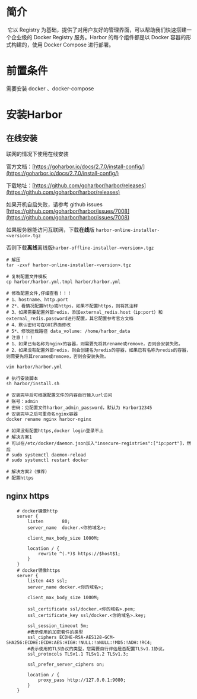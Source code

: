 # 简介

​		它以 Registry 为基础，提供了对用户友好的管理界面，可以帮助我们快速搭建一个企业级的 Docker Registry 服务。Harbor 的每个组件都是以 Docker 容器的形式构建的，使用 Docker Compose 进行部署。



# 前置条件

需要安装 docker 、docker-compose



# 安装Harbor

## 在线安装

联网的情况下使用在线安装

官方文档：[https://goharbor.io/docs/2.7.0/install-config/](https://goharbor.io/docs/2.7.0/install-config/)

下载地址：[https://github.com/goharbor/harbor/releases](https://github.com/goharbor/harbor/releases)

如果开机自启失败，请参考 github issues [https://github.com/goharbor/harbor/issues/7008](https://github.com/goharbor/harbor/issues/7008)

如果服务器能访问互联网，下载**在线**版 `harbor-online-installer-<version>.tgz`

否则下载**离线**离线版`harbor-offline-installer-<version>.tgz`



```shell
# 解压
tar -zxvf harbor-online-installer-<version>.tgz

# 复制配置文件模板
cp harbor/harbor.yml.tmpl harbor/harbor.yml

# 修改配置文件,仔细查看！！！
# 1、hostname、http.port
# 2*、看情况配置http或https，如果不配置https，则将其注释
# 3、如果需要配置外部redis，添加external_redis.host（ip:port）和external_redis.password进行配置，其它配置参考官方文档
# 4、默认密码可在GUI界面修改
# 5*、修改挂载路径 data_volume: /home/harbor_data
# 注意！！！
# 1、如果已有名称为nginx的容器，则需要先将其rename或remove，否则会安装失败。
# 2、如果没有配置外部redis，则会创建名为redis的容器，如果已有名称为redis的容器，则需要先将其rename或remove，否则会安装失败。

vim harbor/harbor.yml

# 执行安装脚本
sh harbor/install.sh

# 安装完毕后可根据配置文件的内容自行输入url访问
# 账号：admin
# 密码：见配置文件harbor_admin_password，默认为 Harbor12345
# 安装完毕之后可重命名nginx容器
docker rename nginx harbor-nginx

# 如果没有配置https,docker login登录不上
# 解决方案1
# 可以在/etc/docker/daemon.json加入"insecure-registries":["ip:port"]，然后
# sudo systemctl daemon-reload
# sudo systemctl restart docker

# 解决方案2（推荐）
# 配置https

```



## nginx https

```nginx
	# docker镜像http
	server {
		listen       80;
        server_name  docker.<你的域名>;
		
		client_max_body_size 1000M;

		location / {
			rewrite ^(.*)$ https://$host$1;
        }
    }
	# docker镜像https
	server {
		listen 443 ssl;
		server_name docker.<你的域名>;
		
		client_max_body_size 1000M;
		
		ssl_certificate ssl/docker.<你的域名>.pem; 
		ssl_certificate_key ssl/docker.<你的域名>.key;
		
		ssl_session_timeout 5m;
		#表示使用的加密套件的类型
		ssl_ciphers ECDHE-RSA-AES128-GCM-SHA256:ECDHE:ECDH:AES:HIGH:!NULL:!aNULL:!MD5:!ADH:!RC4;
		#表示使用的TLS协议的类型，您需要自行评估是否配置TLSv1.1协议。
		ssl_protocols TLSv1.1 TLSv1.2 TLSv1.3;
		
		ssl_prefer_server_ciphers on;
		
		location / {
			proxy_pass http://127.0.0.1:9080;
		}
	}
```

